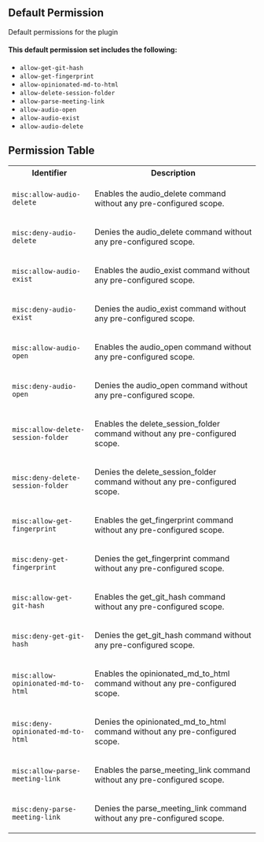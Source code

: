 ## Default Permission

Default permissions for the plugin

#### This default permission set includes the following:

- `allow-get-git-hash`
- `allow-get-fingerprint`
- `allow-opinionated-md-to-html`
- `allow-delete-session-folder`
- `allow-parse-meeting-link`
- `allow-audio-open`
- `allow-audio-exist`
- `allow-audio-delete`

## Permission Table

<table>
<tr>
<th>Identifier</th>
<th>Description</th>
</tr>


<tr>
<td>

`misc:allow-audio-delete`

</td>
<td>

Enables the audio_delete command without any pre-configured scope.

</td>
</tr>

<tr>
<td>

`misc:deny-audio-delete`

</td>
<td>

Denies the audio_delete command without any pre-configured scope.

</td>
</tr>

<tr>
<td>

`misc:allow-audio-exist`

</td>
<td>

Enables the audio_exist command without any pre-configured scope.

</td>
</tr>

<tr>
<td>

`misc:deny-audio-exist`

</td>
<td>

Denies the audio_exist command without any pre-configured scope.

</td>
</tr>

<tr>
<td>

`misc:allow-audio-open`

</td>
<td>

Enables the audio_open command without any pre-configured scope.

</td>
</tr>

<tr>
<td>

`misc:deny-audio-open`

</td>
<td>

Denies the audio_open command without any pre-configured scope.

</td>
</tr>

<tr>
<td>

`misc:allow-delete-session-folder`

</td>
<td>

Enables the delete_session_folder command without any pre-configured scope.

</td>
</tr>

<tr>
<td>

`misc:deny-delete-session-folder`

</td>
<td>

Denies the delete_session_folder command without any pre-configured scope.

</td>
</tr>

<tr>
<td>

`misc:allow-get-fingerprint`

</td>
<td>

Enables the get_fingerprint command without any pre-configured scope.

</td>
</tr>

<tr>
<td>

`misc:deny-get-fingerprint`

</td>
<td>

Denies the get_fingerprint command without any pre-configured scope.

</td>
</tr>

<tr>
<td>

`misc:allow-get-git-hash`

</td>
<td>

Enables the get_git_hash command without any pre-configured scope.

</td>
</tr>

<tr>
<td>

`misc:deny-get-git-hash`

</td>
<td>

Denies the get_git_hash command without any pre-configured scope.

</td>
</tr>

<tr>
<td>

`misc:allow-opinionated-md-to-html`

</td>
<td>

Enables the opinionated_md_to_html command without any pre-configured scope.

</td>
</tr>

<tr>
<td>

`misc:deny-opinionated-md-to-html`

</td>
<td>

Denies the opinionated_md_to_html command without any pre-configured scope.

</td>
</tr>

<tr>
<td>

`misc:allow-parse-meeting-link`

</td>
<td>

Enables the parse_meeting_link command without any pre-configured scope.

</td>
</tr>

<tr>
<td>

`misc:deny-parse-meeting-link`

</td>
<td>

Denies the parse_meeting_link command without any pre-configured scope.

</td>
</tr>
</table>
